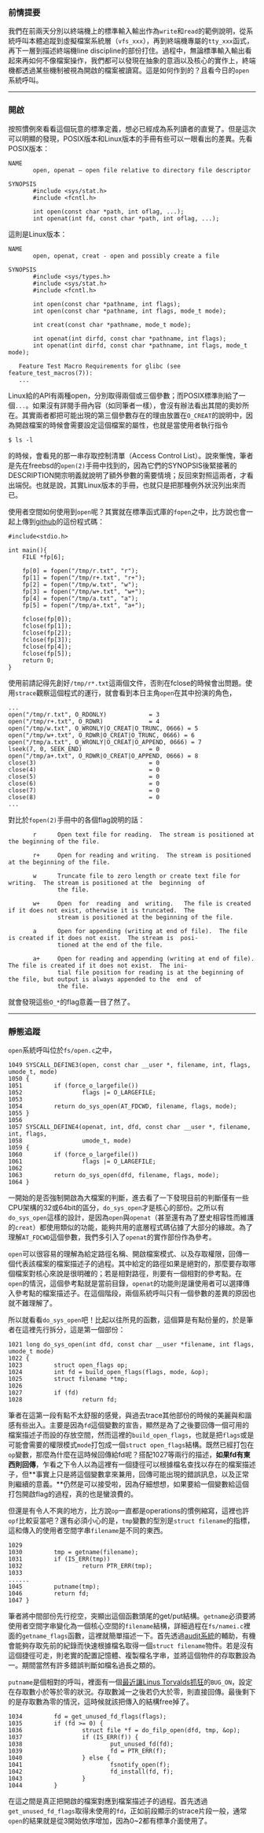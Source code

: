 ### 前情提要

我們在前兩天分別以終端機上的標準輸入輸出作為`write`和`read`的範例說明，從系統呼叫本體追蹤到虛擬檔案系統層（`vfs_xxx`），再到終端機專屬的`tty_xxx`函式，再下一層到描述終端機line discipline的部份打住。過程中，無論標準輸入輸出看起來再如何不像檔案操作，我們都可以發現在抽象的意涵以及核心的實作上，終端機都透過某些機制被視為開啟的檔案被讀寫。這是如何作到的？且看今日的`open`系統呼叫。

---
### 開啟

按照慣例來看看這個玩意的標準定義，想必已經成為系列讀者的直覺了。但是這次可以明顯的發現，POSIX版本和Linux版本的手冊有些可以一眼看出的差異。先看POSIX版本：
```
NAME
       open, openat — open file relative to directory file descriptor

SYNOPSIS
       #include <sys/stat.h>
       #include <fcntl.h>

       int open(const char *path, int oflag, ...);
       int openat(int fd, const char *path, int oflag, ...);
```
這則是Linux版本：
```
NAME
       open, openat, creat - open and possibly create a file

SYNOPSIS
       #include <sys/types.h>
       #include <sys/stat.h>
       #include <fcntl.h>

       int open(const char *pathname, int flags);
       int open(const char *pathname, int flags, mode_t mode);

       int creat(const char *pathname, mode_t mode);

       int openat(int dirfd, const char *pathname, int flags);
       int openat(int dirfd, const char *pathname, int flags, mode_t mode);

   Feature Test Macro Requirements for glibc (see feature_test_macros(7)):
   ...
```
Linux給的API有兩種open，分別取得兩個或三個參數；而POSIX標準則給了一個`...`。如果沒有詳閱手冊內容（如同筆者一樣），會沒有辦法看出其間的奧妙所在。其實兩者都把可能出現的第三個參數存在的理由放置在`O_CREAT`的說明中，因為開啟檔案的時候會需要設定這個檔案的屬性，也就是當使用者執行指令
```
$ ls -l
```
的時候，會看見的那一串存取控制清單（Access Control List）。說來慚愧，筆者是先在freebsd的`open(2)`手冊中找到的，因為它們的SYNOPSIS後緊接著的DESCRIPTION開宗明義就說明了額外參數的需要情境；反回來對照這兩者，才看出端倪。也就是說，其實Linux版本的手冊，也就只是把那種例外狀況列出來而已。

使用者空間如何使用到`open`呢？其實就在標準函式庫的`fopen`之中，比方說也會一起上傳到[github](https://github.com/NonerKao/syscall30)的這份程式碼：
```
#include<stdio.h>

int main(){
	FILE *fp[6];

	fp[0] = fopen("/tmp/r.txt", "r");
	fp[1] = fopen("/tmp/r+.txt", "r+");
	fp[2] = fopen("/tmp/w.txt", "w");
	fp[3] = fopen("/tmp/w+.txt", "w+");
	fp[4] = fopen("/tmp/a.txt", "a");
	fp[5] = fopen("/tmp/a+.txt", "a+");

	fclose(fp[0]);
	fclose(fp[1]);
	fclose(fp[2]);
	fclose(fp[3]);
	fclose(fp[4]);
	fclose(fp[5]);
	return 0;
}
```
使用前請記得先創好`/tmp/r*.txt`這兩個文件，否則在fclose的時候會出問題。使用`strace`觀察這個程式的運行，就會看到本日主角`open`在其中扮演的角色，
```
...
open("/tmp/r.txt", O_RDONLY)            = 3
open("/tmp/r+.txt", O_RDWR)             = 4
open("/tmp/w.txt", O_WRONLY|O_CREAT|O_TRUNC, 0666) = 5
open("/tmp/w+.txt", O_RDWR|O_CREAT|O_TRUNC, 0666) = 6
open("/tmp/a.txt", O_WRONLY|O_CREAT|O_APPEND, 0666) = 7
lseek(7, 0, SEEK_END)                   = 0
open("/tmp/a+.txt", O_RDWR|O_CREAT|O_APPEND, 0666) = 8
close(3)                                = 0
close(4)                                = 0
close(5)                                = 0
close(6)                                = 0
close(7)                                = 0
close(8)                                = 0
...
```
對比於`fopen(2)`手冊中的各個flag說明的話：
```
       r      Open text file for reading.  The stream is positioned at the beginning of the file.

       r+     Open for reading and writing.  The stream is positioned at the beginning of the file.

       w      Truncate file to zero length or create text file for writing.  The stream is positioned at the  beginning  of
              the file.

       w+     Open  for  reading  and  writing.   The file is created if it does not exist, otherwise it is truncated.  The
              stream is positioned at the beginning of the file.

       a      Open for appending (writing at end of file).  The file is created if it does not exist.  The stream is  posi‐
              tioned at the end of the file.

       a+     Open for reading and appending (writing at end of file).  The file is created if it does not exist.  The ini‐
              tial file position for reading is at the beginning of the file, but output is always appended to the  end  of
              the file.
```
就會發現這些`O_*`的flag意義一目了然了。

---
### 靜態追蹤

`open`系統呼叫位於`fs/open.c`之中，
```
1049 SYSCALL_DEFINE3(open, const char __user *, filename, int, flags, umode_t, mode)
1050 {
1051         if (force_o_largefile())
1052                 flags |= O_LARGEFILE;
1053 
1054         return do_sys_open(AT_FDCWD, filename, flags, mode);
1055 }
1056 
1057 SYSCALL_DEFINE4(openat, int, dfd, const char __user *, filename, int, flags,
1058                 umode_t, mode)
1059 {
1060         if (force_o_largefile())
1061                 flags |= O_LARGEFILE;
1062 
1063         return do_sys_open(dfd, filename, flags, mode);
1064 }
```
一開始的是否強制開啟為大檔案的判斷，進去看了一下發現目前的判斷僅有一些CPU架構的32或64bit的區分，`do_sys_open`才是核心的部份。之所以有`do_sys_open`這樣的設計，是因為`open`與`openat`（甚至還有為了歷史相容性而維護的`creat`）都使用類似的功能，能夠共用的底層程式碼佔據了大部分的緣故。為了理解`AT_FDCWD`這個參數，我們多引入了`openat`的實作部份作為參考。

`open`可以很容易的理解為給定路徑名稱、開啟檔案模式、以及存取權限，回傳一個代表該檔案的檔案描述子的過程。其中給定的路徑如果是絕對的，那麼要存取哪個檔案對核心來說是很明確的；若是相對路徑，則要有一個相對的參考點。在`open`的情況，這個參考點就是當前目錄，`openat`的功能則是讓使用者可以選擇傳入參考點的檔案描述子。在這個階段，兩個系統呼叫只有一個參數的差異的原因也就不難理解了。

所以就看看`do_sys_open`吧！比起以往所見的函數，這個算是有點份量的，於是筆者在這裡先行拆分，這是第一個部份：
```
1021 long do_sys_open(int dfd, const char __user *filename, int flags, umode_t mode)
1022 {
1023         struct open_flags op;
1024         int fd = build_open_flags(flags, mode, &op);
1025         struct filename *tmp;
1026 
1027         if (fd)
1028                 return fd;
```
筆者在這第一段有點不太舒服的感覺，與過去trace其他部份的時候的美麗與和諧感有些出入。主要是因為`fd`這個變數的宣告，顯然是為了之後要回傳一個可用的檔案描述子而設的存放空間，然而這裡的`build_open_flags`，也就是把`flags`或是可能會需要的權限模式`mode`打包成一個`struct open_flags`結構。既然已經打包在`op`變數，那麼為什麼在這時候回傳給fd呢？搭配1027等兩行的描述，**如果fd有東西則回傳**，乍看之下令人以為這裡有一個捷徑可以根據檔名查找以存在的檔案描述子，但**事實上只是將這個變數拿來兼用，回傳可能出現的錯誤訊息，以及正常則繼續的意義。**仍然是可以接受啦，因為仔細想想，如果要給一個變數給這個打包開啟flag的過程，真的也是蠻浪費的。

但還是有令人不爽的地方，比方說`op`一直都是operations的慣例縮寫，這裡也許`opf`比較妥當吧？還有必須小心的是，`tmp`變數的型別是`struct filename`的指標，這和傳入的使用者空間字串`filename`是不同的東西。
```
1029 
1030         tmp = getname(filename);
1031         if (IS_ERR(tmp))
1032                 return PTR_ERR(tmp);
1033 
......
1045         putname(tmp);
1046         return fd;
1047 }
```
筆者將中間部份先行挖空，突顯出這個函數頭尾的get/put結構。`getname`必須要將使用者空間字串變化為一個核心空間的`filename`結構，詳細過程在`fs/namei.c`裡面的`getname_flags`函數，這裡就簡單描述一下。首先透過[audit系統](https://wiki.archlinux.org/index.php/Audit_framework)的輔助，有機會能夠存取先前的紀錄而快速根據檔名取得一個`struct filename`物件。若是沒有這個捷徑可走，則老實的配置記憶體、複製檔名字串，並將這個物件的存取數設為一。期間當然有許多錯誤判斷如檔名過長之類的。

`putname`是個相對的呼叫，裡面有一個[最近讓Linus Torvalds抓狂](https://linux.slashdot.org/story/16/10/05/210227/linus-torvalds-says-buggy-crap-made-it-into-linux-48)的`BUG_ON`，設定在存取數小於等於零的狀況。存取數減一之後若仍大於零，則直接回傳。最後剩下的是存取數為零的情況，這時候就該把傳入的結構free掉了。
```
1034         fd = get_unused_fd_flags(flags);
1035         if (fd >= 0) {
1036                 struct file *f = do_filp_open(dfd, tmp, &op);
1037                 if (IS_ERR(f)) {
1038                         put_unused_fd(fd);
1039                         fd = PTR_ERR(f);
1040                 } else {
1041                         fsnotify_open(f);
1042                         fd_install(fd, f);
1043                 }
1044         }
```
在這之間是真正把開啟的檔案對應到檔案描述子的過程。首先透過`get_unused_fd_flags`取得未使用的`fd`，正如前段顯示的strace片段一般，通常`open`的結果就是從3開始依序增加，因為0~2都有標準介面使用了。
